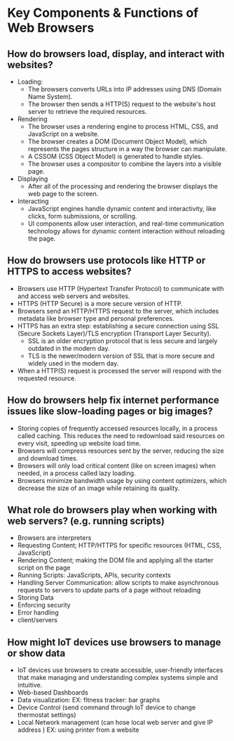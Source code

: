 # Key Components & Functions of Web Browsers

## **How do browsers load, display, and interact with websites?**
- Loading:
    - The browsers converts URLs into IP addresses using DNS (Domain Name System).
    - The browser then sends a HTTP(S) request to the website's host server to retrieve the required resources.
- Rendering
    - The browser uses a rendering engine to process HTML, CSS, and JavaScript on a website.
    - The browser creates a DOM (Document Object Model), which represents the pages structure in a way the browser can manipulate.
    - A CSSOM (CSS Object Model) is generated to handle styles.
    - The browser uses a compositor to combine the layers into a visible page.
- Displaying
    - After all of the processing and rendering the browser displays the web page to the screen.
- Interacting
    - JavaScript engines handle dynamic content and interactivity, like clicks, form submissions, or scrolling.
    - UI components allow user interaction, and real-time communication technology allows for dynamic content interaction without reloading the page.

## **How do browsers use protocols like HTTP or HTTPS to access websites?**
- Browsers use HTTP (Hypertext Transfer Protocol) to communicate with and access web servers and websites.
- HTTPS (HTTP Secure) is a more secure version of HTTP.
- Browsers send an HTTP/HTTPS request to the server, which includes metadata like browser type and personal preferences.
- HTTPS has an extra step: establishing a secure connection using SSL (Secure Sockets Layer)/TLS encryption (Transport Layer Security).
    - SSL is an older encryption protocol that is less secure and largely outdated in the modern day.
    - TLS is the newer/modern version of SSL that is more secure and widely used in the modern day.
- When a HTTP(S) request is processed the server will respond with the requested resource.

## **How do browsers help fix internet performance issues like slow-loading pages or big images?**
- Storing copies of frequently accessed resources locally, in a process called caching. This reduces the need to redownload said resources on every visit, speeding up website load time.
- Browsers will compress resources sent by the server, reducing the size and download times.
- Browsers will only load critical content (like on screen images) when needed, in a process called lazy loading.
- Browsers minimize bandwidth usage by using content optimizers, which decrease the size of an image while retaining its quality.

## **What role do browsers play when working with web servers? (e.g. running scripts)**
- Browsers are interpreters 
- Requesting Content; HTTP/HTTPS for specific resources (HTML, CSS, JavaScript)
- Rendering Content; making the DOM file and applying all the starter script on the page
- Running Scripts: JavaScripts, APIs, security contexts
- Handling Server Communication: allow scripts to make asynchronous requests to servers to update parts of a page without reloading
- Storing Data
- Enforcing security
- Error handling
- client/servers

## **How might IoT devices use browsers to manage or show data**
- IoT devices use browsers to create accessible, user-friendly interfaces that make managing and understanding complex systems simple and intuitive.
- Web-based Dashboards
- Data visualization: EX: fitness tracker: bar graphs
- Device Control (send command through IoT device to change thermostat settings)
- Local Network management (can hose local web server and give IP address ) EX: using printer from a website